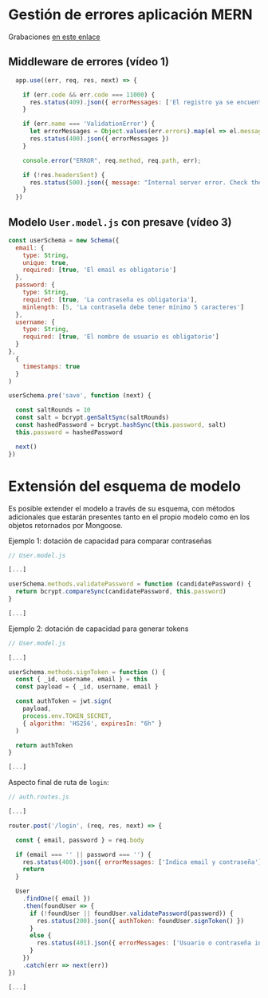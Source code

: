 # Gestión de errores aplicación MERN
Grabaciones [en este enlace](https://drive.google.com/drive/folders/1vhkkaiN6eKrAIruHqzFkVRjE74xZvIwM?usp=sharing)


## Middleware de errores (vídeo 1)
````javascript
  app.use((err, req, res, next) => {

    if (err.code && err.code === 11000) {
      res.status(409).json({ errorMessages: ['El registro ya se encuentra presente en la base de datos'] })
    }

    if (err.name === 'ValidationError') {
      let errorMessages = Object.values(err.errors).map(el => el.message)
      res.status(400).json({ errorMessages })
    }

    console.error("ERROR", req.method, req.path, err);

    if (!res.headersSent) {
      res.status(500).json({ message: "Internal server error. Check the server console" })
    }
  })
````

## Modelo `User.model.js` con presave (vídeo 3)
````javascript
const userSchema = new Schema({
  email: {
    type: String,
    unique: true,
    required: [true, 'El email es obligatorio']
  },
  password: {
    type: String,
    required: [true, 'La contraseña es obligatoria'],
    minlength: [5, 'La contraseña debe tener mínimo 5 caracteres']
  },
  username: {
    type: String,
    required: [true, 'El nombre de usuario es obligatorio']
  }
},
  {
    timestamps: true
  }
)

userSchema.pre('save', function (next) {

  const saltRounds = 10
  const salt = bcrypt.genSaltSync(saltRounds)
  const hashedPassword = bcrypt.hashSync(this.password, salt)
  this.password = hashedPassword

  next()
})
````


# Extensión del esquema de modelo

Es posible extender el modelo a través de su esquema, con métodos adicionales que estarán presentes tanto en el propio modelo como en los objetos retornados por Mongoose.

Ejemplo 1: dotación de capacidad para comparar contraseñas

````javascript
// User.model.js

[...]

userSchema.methods.validatePassword = function (candidatePassword) {
  return bcrypt.compareSync(candidatePassword, this.password)
}

[...]
````

Ejemplo 2: dotación de capacidad para generar tokens

````javascript
// User.model.js

[...]

userSchema.methods.signToken = function () {
  const { _id, username, email } = this
  const payload = { _id, username, email }

  const authToken = jwt.sign(
    payload,
    process.env.TOKEN_SECRET,
    { algorithm: 'HS256', expiresIn: "6h" }
  )

  return authToken
}

[...]
````


Aspecto final de ruta de `login`:

````javascript
// auth.routes.js

[...]

router.post('/login', (req, res, next) => {

  const { email, password } = req.body

  if (email === '' || password === '') {
    res.status(400).json({ errorMessages: ['Indica email y contraseña'] })
    return
  }

  User
    .findOne({ email })
    .then(foundUser => {
      if (!foundUser || foundUser.validatePassword(password)) {
        res.status(200).json({ authToken: foundUser.signToken() })
      }
      else {
        res.status(401).json({ errorMessages: ['Usuario o contraseña incorrectos'] })
      }
    })
    .catch(err => next(err))
})

[...]
